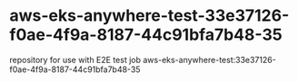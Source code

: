 # aws-eks-anywhere-test-33e37126-f0ae-4f9a-8187-44c91bfa7b48-35
repository for use with E2E test job aws-eks-anywhere-test:33e37126-f0ae-4f9a-8187-44c91bfa7b48-35
